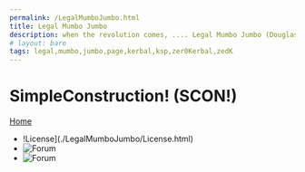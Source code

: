 ```yaml
---
permalink: /LegalMumboJumbo.html
title: Legal Mumbo Jumbo
description: when the revolution comes, .... Legal Mumbo Jumbo (Douglas Adams)
# layout: bare
tags: legal,mumbo,jumbo,page,kerbal,ksp,zer0Kerbal,zedK
---
```


<!--
LegalMumboJumbo.md v1.0.4.1
SimpleConstruction! (SCON!)
created: 01 Feb 2022
updated: 30 Mar 2022
-->

<script src="https://kit.fontawesome.com/0ea5493613.js" crossorigin="anonymous"></script>
<i class="fa fa-gear fa-spin fa-2x" style="color: firebrick"></i>

# SimpleConstruction! (SCON!)

[Home](/index.md)

* !License](./LegalMumboJumbo/License.html)
* ![Forum](./LegalMumboJumbo/FORUM-01.png)
* ![Forum](./LegalMumboJumbo/FORUM-02.png)

<!-- this file CC BY-ND 3.0 Unported by zer0Kerbal -->
